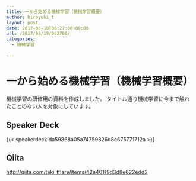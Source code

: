 ```yaml
---
title: 一から始める機械学習（機械学習概要）
author: hiroyuki_t
layout: post
date: 2017-08-19T06:27:00+09:00
url: /2017/08/19/062700/
categories:
  - 機械学習
  
---
```


# 一から始める機械学習（機械学習概要）

機械学習の研修用の資料を作成しました。
タイトル通り機械学習に今まで触れたことのない人を対象にしています。

## Speaker Deck
{{< speakerdeck da59868a05a74759826d8c675771712a >}}

## Qiita
http://qiita.com/taki_tflare/items/42a40119d3d8e622edd2